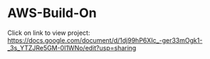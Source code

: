 # AWS-Build-On
Click on link to view project: https://docs.google.com/document/d/1dj99hP6XIc_-ger33mOgk1-_3s_YTZJRe5GM-0I1WNo/edit?usp=sharing
